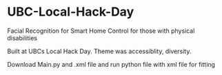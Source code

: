 # UBC-Local-Hack-Day
Facial Recognition for Smart Home Control for those with physical disabilities

Built at UBCs Local Hack Day. Theme was accessiblity, diversity. 

Download Main.py and .xml file and run python file with xml file for fitting
